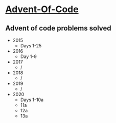 # [Advent-Of-Code](adventofcode.com)

## Advent of code problems solved
* 2015
    * Days 1-25
* 2016
    * Day 1-9
* 2017
    * /
* 2018
    * /
* 2019
    * /
* 2020
    * Days 1-10a
    * 11a
    * 12a
    * 13a
